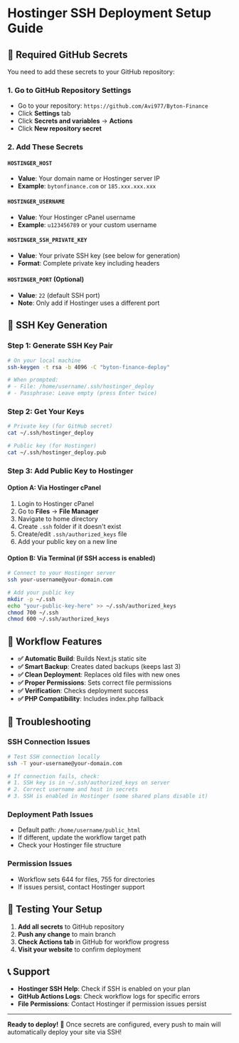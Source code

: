 # Hostinger SSH Deployment Setup Guide

## 🔑 Required GitHub Secrets

You need to add these secrets to your GitHub repository:

### 1. Go to GitHub Repository Settings
- Go to your repository: `https://github.com/Avi977/Byton-Finance`
- Click **Settings** tab
- Click **Secrets and variables** → **Actions**
- Click **New repository secret**

### 2. Add These Secrets

#### `HOSTINGER_HOST`
- **Value**: Your domain name or Hostinger server IP
- **Example**: `bytonfinance.com` or `185.xxx.xxx.xxx`

#### `HOSTINGER_USERNAME`
- **Value**: Your Hostinger cPanel username
- **Example**: `u123456789` or your custom username

#### `HOSTINGER_SSH_PRIVATE_KEY`
- **Value**: Your private SSH key (see below for generation)
- **Format**: Complete private key including headers

#### `HOSTINGER_PORT` (Optional)
- **Value**: `22` (default SSH port)
- **Note**: Only add if Hostinger uses a different port

## 🔐 SSH Key Generation

### Step 1: Generate SSH Key Pair
```bash
# On your local machine
ssh-keygen -t rsa -b 4096 -C "byton-finance-deploy"

# When prompted:
# - File: /home/username/.ssh/hostinger_deploy
# - Passphrase: Leave empty (press Enter twice)
```

### Step 2: Get Your Keys
```bash
# Private key (for GitHub secret)
cat ~/.ssh/hostinger_deploy

# Public key (for Hostinger)
cat ~/.ssh/hostinger_deploy.pub
```

### Step 3: Add Public Key to Hostinger

#### Option A: Via Hostinger cPanel
1. Login to Hostinger cPanel
2. Go to **Files** → **File Manager**
3. Navigate to home directory
4. Create `.ssh` folder if it doesn't exist
5. Create/edit `.ssh/authorized_keys` file
6. Add your public key on a new line

#### Option B: Via Terminal (if SSH access is enabled)
```bash
# Connect to your Hostinger server
ssh your-username@your-domain.com

# Add your public key
mkdir -p ~/.ssh
echo "your-public-key-here" >> ~/.ssh/authorized_keys
chmod 700 ~/.ssh
chmod 600 ~/.ssh/authorized_keys
```

## 🚀 Workflow Features

- **✅ Automatic Build**: Builds Next.js static site
- **✅ Smart Backup**: Creates dated backups (keeps last 3)
- **✅ Clean Deployment**: Replaces old files with new ones
- **✅ Proper Permissions**: Sets correct file permissions
- **✅ Verification**: Checks deployment success
- **✅ PHP Compatibility**: Includes index.php fallback

## 🔧 Troubleshooting

### SSH Connection Issues
```bash
# Test SSH connection locally
ssh -T your-username@your-domain.com

# If connection fails, check:
# 1. SSH key is in ~/.ssh/authorized_keys on server
# 2. Correct username and host in secrets
# 3. SSH is enabled in Hostinger (some shared plans disable it)
```

### Deployment Path Issues
- Default path: `/home/username/public_html`
- If different, update the workflow target path
- Check your Hostinger file structure

### Permission Issues
- Workflow sets 644 for files, 755 for directories
- If issues persist, contact Hostinger support

## 🎯 Testing Your Setup

1. **Add all secrets** to GitHub repository
2. **Push any change** to main branch
3. **Check Actions tab** in GitHub for workflow progress
4. **Visit your website** to confirm deployment

## 📞 Support

- **Hostinger SSH Help**: Check if SSH is enabled on your plan
- **GitHub Actions Logs**: Check workflow logs for specific errors
- **File Permissions**: Contact Hostinger if permission issues persist

---

**Ready to deploy!** 🚀 Once secrets are configured, every push to main will automatically deploy your site via SSH!